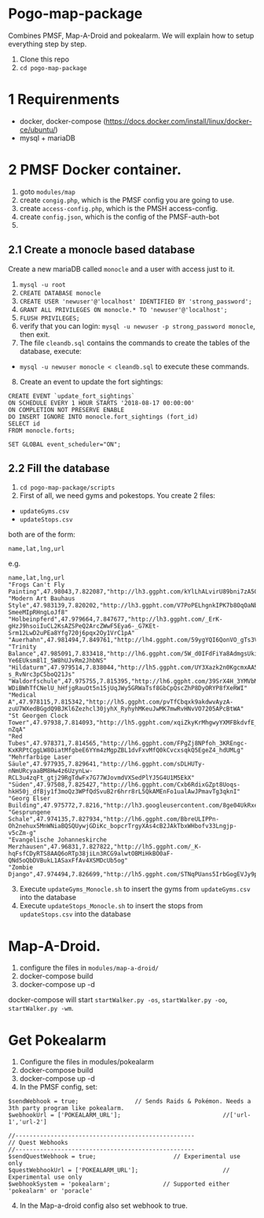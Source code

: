 # Pogo-map-package
Combines PMSF, Map-A-Droid and pokealarm.
We will explain how to setup everything step by step.

1. Clone this repo
2. `cd pogo-map-package`

# 1 Requirenments
- docker,  docker-compose (https://docs.docker.com/install/linux/docker-ce/ubuntu/)
- mysql + mariaDB

# 2 PMSF Docker container.
1. goto `modules/map`
2. create `congig.php`, which is the PMSF config you are going to use.
3. create `access-config.php`, which is the PMSH access-config.
4. create `config.json`, which is the config of the PMSF-auth-bot
5. 

## 2.1 Create a monocle based database
Create a new mariaDB called `monocle` and a user with access just to it.
1. `mysql -u root`
2. `CREATE DATABASE monocle`
3. `CREATE USER 'newuser'@'localhost' IDENTIFIED BY 'strong_password';`
4. `GRANT ALL PRIVILEGES ON monocle.* TO 'newuser'@'localhost';`
5. `FLUSH PRIVILEGES;`
6. verify that you can login: `mysql -u newuser -p strong_password monocle`, then exit.
7. The file `cleandb.sql` contains the commands to create the tables of the database,
execute:
- `mysql -u newuser monocle < cleandb.sql` to execute these commands.
8. Create an event to update the fort sightings:

```
CREATE EVENT `update_fort_sightings`
ON SCHEDULE EVERY 1 HOUR STARTS '2018-08-17 00:00:00'
ON COMPLETION NOT PRESERVE ENABLE
DO INSERT IGNORE INTO monocle.fort_sightings (fort_id)
SELECT id
FROM monocle.forts;

SET GLOBAL event_scheduler="ON";
```

## 2.2 Fill the database
1. `cd pogo-map-package/scripts`
2. First of all, we need gyms and pokestops. You create 2 files:
- `updateGyms.csv`
- `updateStops.csv`

both are of the form:
```
name,lat,lng,url
```

e.g.
```
name,lat,lng,url
"Frogs Can't Fly Painting",47.98043,7.822087,"http://lh3.ggpht.com/kYlLhALvirU89bni7zA50z6O_zDZuM6VUK0OsGfz2pGS75pB_Z4jh2jdgQXiKcEhdA30G6nr7KBPJz30Hez6_w"
"Modern Art Bauhaus Style",47.983139,7.820202,"http://lh3.ggpht.com/V7PoPELhgnkIPK7b8OqOaNbjTavBRLPrCRc5jiwzBwrNo5refKXEKN5OSxIKa24fACo-SmeeMIpRHngLoJf8"
"Holbeinpferd",47.979664,7.847677,"http://lh3.ggpht.com/_ErK-gHzJ9hsoiIuCL2KsAZSPeQ2ArcZWwF5Eya6-_G7KEt-Srm12LwD2uPEa8Yfg720j6pqx2Oy1VrC1pA"
"Auerhahn",47.981494,7.849761,"http://lh4.ggpht.com/59ygYQI6QonVO_gTs3V11MEL3254ipPdLm92HX4UY74dUOFpXvJdx_YeJ_fETIczADpKPuVFtWGL3AhKD4o"
"Trinity Balance",47.985091,7.833418,"http://lh6.ggpht.com/5W_d0IFdFiYa8AdmgsUkiToSmGsGvQoZXhiNKwVSMHnS9pUqS1uV2XQQ-Ye6EUksm8lI_5W8hUJvRm2JhbNS"
"Hildaturm",47.979514,7.838044,"http://lh5.ggpht.com/UY3Xazk2n0KgcmxAA5WN4soR7gddfy3G1wygI92X_zXc9nu3YAx7jXI4VUkvHQ1i-s_RvNrc3pC5boQ21Js"
"Waldorfschule",47.975755,7.815395,"http://lh6.ggpht.com/39SrX4H_3YMVbMF-WDiBWhTfCNelU_hHfjgRauOt5n15jUqJWy5GRWaTsf8GbCpQscZhP8DyORYP8fXeRWI"
"Medical A",47.978115,7.815342,"http://lh5.ggpht.com/pvTfCbqxk9akdwvAyzA-zuU7WXedBGgdQ9BJKl6Zezhcl30jyhX_RyhyhMKeuJwMK7mwRvHNvVO7205APcBtWA"
"St Georgen Clock Tower",47.97938,7.814093,"http://lh5.ggpht.com/xqiZkyKrMhgwyYXMFBkdvfE_OMvgw5GxmvryS0Bp6SlQCLpRBdRZEg27AEUphqI605OiXXCSLyHLXF5-nZqA"
"Red Tubes",47.978371,7.814565,"http://lh6.ggpht.com/FPgZj8NPfoh_3KREngc-KxKRPtCggLW8OiatMfgbeE6YYm4zMgpZBL1dvFxvMfQ0kCvcxsqkQ5EgeZ4_hdUMLg"
"Mehrfarbige Laser Säule",47.977935,7.829641,"http://lh6.ggpht.com/sDLHUTy-nNmURcyaaBM8Hw4z6UzynLw-RCL3u4zqFt_gtj29RgTdwFx7G77WJovmdVXSedPlYJ5G4U1M5EkX"
"Süden",47.97508,7.825427,"http://lh6.ggpht.com/Cxb6RdixGZpt8Uoqs-hkH50j_dfBjy1f3moQz3WPfQdSvuB2r6hrr8rL5QkAMEnFo1ualAwJPmavTg3qknI"
"Georg Elser Building",47.975772,7.8216,"http://lh3.googleusercontent.com/8ge04UkRxeNDZpF9KDWBcLekxK74lCYTl4H7Mde_KosfqkwuxuvW2WQRH_PdtELhwUE4m6emKDtz7PNn15BZ8Q"
"Gesprungene Schale",47.974135,7.827934,"http://lh6.ggpht.com/BbreULIPPn-Oh2nehux5MnWNiaBQSQUywjGDiKc_bopcrTrgyXAs4cB2JAkTbxWHbofv33Lngjp-v5cZm-g"
"Evangelische Johanneskirche Merzhausen",47.96831,7.827822,"http://lh5.ggpht.com/_K-hqFsfCDyRTS8AAQ6oRTp38jiLn3RCG9alwtOBMiHkBO0aF-QNd5oQbDVBukL1ASaxFfAv4XSMDcUb5og"
"Zombie Django",47.974494,7.826699,"http://lh5.ggpht.com/STNqPUans5IrbGogEVJy9p4jAkpwebji2khyylJTNBegP7Oji27vY8fYjXh9KlCjQILc2O_Md5EHaC4R2Z8i"
```

3. Execute `updateGyms_Monocle.sh` to insert the gyms from  `updateGyms.csv` into the database
4. Execute `updateStops_Monocle.sh` to insert the stops from  `updateStops.csv` into the database

# Map-A-Droid.
1. configure the files in `modules/map-a-droid/`
2. docker-compose build 
3. docker-compose up -d 

docker-compose will start  `startWalker.py -os`, `startWalker.py -oo`, `startWalker.py -wm`. 

# Get Pokealarm
1. Configure the files in modules/pokealarm
2. docker-compose  build
3. docker-compose up -d
3. In the PMSF config, set:

```
$sendWebhook = true;				// Sends Raids & Pokémon. Needs a 3th party program like pokealarm.
$webhookUrl = ['POKEALARM_URL'];                             //['url-1','url-2']

//---------------------------------------------------
// Quest Webhooks
//---------------------------------------------------
$sendQuestWebhook = true;                      // Experimental use only
$questWebhookUrl = ['POKEALARM_URL'];                        // Experimental use only
$webhookSystem = 'pokealarm';				// Supported either 'pokealarm' or 'poracle'
```
4. In the Map-a-droid config also set webhook to true.
